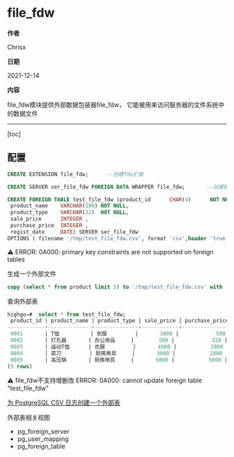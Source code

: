 # file_fdw

**作者**

Chrisx

**日期**

2021-12-14

**内容**


file_fdw模块提供外部数据包装器file_fdw， 它能被用来访问服务器的文件系统中的数据文件

----

[toc]

## 配置

```sql
CREATE EXTENSION file_fdw;      --创建fdw扩展

CREATE SERVER ser_file_fdw FOREIGN DATA WRAPPER file_fdw;       --创建服务

CREATE FOREIGN TABLE test_file_fdw (product_id      CHAR(4)      NOT NULL,
 product_name    VARCHAR(100) NOT NULL,
 product_type    VARCHAR(32)  NOT NULL,
 sale_price      INTEGER ,
 purchase_price  INTEGER ,
 regist_date     DATE) SERVER ser_file_fdw
OPTIONS ( filename '/tmp/test_file_fdw.csv', format 'csv',header 'true',null 'null' );     --创建外部表，表结构与外部文件一致

```

:warning: ERROR:  0A000: primary key constraints are not supported on foreign tables

生成一个外部文件

```sql
copy (select * from product limit 5) to '/tmp/test_file_fdw.csv' with (FORMAT csv,header true,null 'null');    --生成外部文件csv
```

查询外部表

```sql
highgo=#  select * from test_file_fdw;
 product_id | product_name | product_type | sale_price | purchase_price | regist_date
------------+--------------+--------------+------------+----------------+-------------
 0001       | T恤          | 衣服         |       1000 |            500 | 2009-09-20
 0002       | 打孔器       | 办公用品     |        500 |            320 | 2009-09-11
 0003       | 运动T恤      | 衣服         |       4000 |           2800 |
 0004       | 菜刀         | 厨房用具     |       3000 |           2800 | 2009-09-20
 0005       | 高压锅       | 厨房用具     |       6800 |           5000 | 2009-01-15
(5 rows)

```

:warning: file_fdw不支持增删改 ERROR:  0A000: cannot update foreign table "test_file_fdw"

<!--
查询过程可能存在如下错误

```sql
highgo=# select * from test_file_fdw;
2021-02-18 15:54:23.389 CST [3462] ERROR:  22007: invalid input syntax for type date: "null"
2021-02-18 15:54:23.389 CST [3462] CONTEXT:  COPY test_file_fdw, line 4, column regist_date: "null"
2021-02-18 15:54:23.389 CST [3462] STATEMENT:  select * from test_file_fdw;
ERROR:  22007: invalid input syntax for type date: "null"
CONTEXT:  COPY test_file_fdw, line 4, column regist_date: "null"
highgo=#
```
解决方法

创建外部表是需指定识别空的符号。外部表，表结构与需外部文件一致，外部文件中使用null表示空。因此外部表需要指定null为空

```sql
CREATE FOREIGN TABLE
......
OPTIONS ( null 'null' ); 
```
-->

[为 PostgreSQL CSV 日志创建一个外部表](https://www.postgresql.org/docs/13/file-fdw.html)

外部表相关视图

* pg_foreign_server
* pg_user_mapping
* pg_foreign_table
